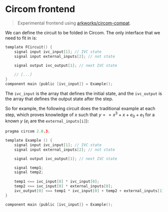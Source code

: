 # Circom frontend
 > Experimental frontend using [arkworks/circom-compat](https://github.com/arkworks-rs/circom-compat).
 
We can define the circuit to be folded in Circom. The only interface that we need to fit in is:

```c
template FCircuit() {
    signal input ivc_input[1]; // IVC state
    signal input external_inputs[2]; // not state

    signal output ivc_output[1]; // next IVC state
    
    // [...]
}
component main {public [ivc_input]} = Example();
```

The `ivc_input` is the array that defines the initial state, and the `ivc_output` is the array that defines the output state after the step.

So for example, the following circuit does the traditional example at each step, which proves knowledge of $x$ such that $y==x^3 + x + e_0 + e_1$ for a known $y$ ($e_i$ are the `external_inputs[i]`):

```c
pragma circom 2.0.3;

template Example () {
    signal input ivc_input[1]; // IVC state
    signal input external_inputs[2]; // not state

    signal output ivc_output[1]; // next IVC state

    signal temp1;
    signal temp2;
    
    temp1 <== ivc_input[0] * ivc_input[0];
    temp2 <== ivc_input[0] * external_inputs[0];
    ivc_output[0] <== temp1 * ivc_input[0] + temp2 + external_inputs[1];
}

component main {public [ivc_input]} = Example();
```
